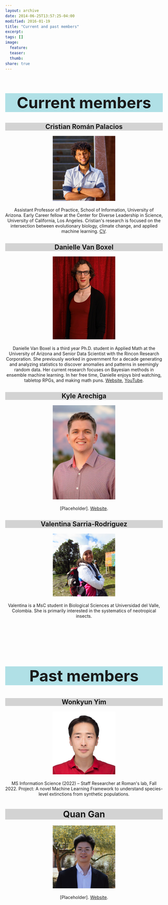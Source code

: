 ```yaml
---
layout: archive
date: 2014-06-25T13:57:25-04:00
modified: 2016-01-19
title: "Current and past members"
excerpt:
tags: []
image:
  feature:
  teaser:
  thumb:
share: true
---
```


<div class="tiles">
<div class="tile">
<h1 class="post-title"  style="background-color:powderblue; text-align: center; width: 100%; font-size:50px;" itemprop="headline">Current members</h1>
</div><!-- /.tile -->
</div>

<div class="tiles">
<div class="tile">
  <h2 class="post-title"  style="background-color:lightgrey; text-align: center; width: 100%;" itemprop="headline">Cristian Román Palacios</h2>
  <p align="center">
  <img src="images/Cristian.jpg" width="200">  <br> <br>
  Assistant Professor of Practice, School of Information, University of Arizona. Early Career fellow at the Center for Diverse Leadership in Science, University of California, Los Angeles. Cristian's research is focused on the intersection between evolutionary biology, climate change, and applied machine learning. <a href="https://cromanpa94.github.io/cromanpa//CV/">CV</a>.
  </p>
</div><!-- /.tile -->

<div class="tile">
  <h2 class="post-title"  style="background-color:lightgrey;  text-align: center; width: 100%;" itemprop="headline">Danielle Van Boxel</h2>
  <p align="center">
  <img src="images/danielle_vb_profile.jpg" width="200">  <br> <br>
  Danielle Van Boxel is a third year Ph.D. student in Applied Math at the University of Arizona and Senior Data Scientist with the Rincon Research Corporation. She previously worked in government for a decade generating and analyzing statistics to discover anomalies and patterns in seemingly random data. Her current research focuses on Bayesian methods in ensemble machine learning. In her free time, Danielle enjoys bird watching, tabletop RPGs, and making math puns. <a href="https://appliedmath.arizona.edu/person/danielle-van-boxel">Website</a>, <a href="https://www.youtube.com/@DanVanBoxel">YouTube</a>.
  </p>
</div><!-- /.tile -->

<div class="tile">
  <h2 class="post-title"  style="background-color:lightgrey; text-align: center; width: 100%;" itemprop="headline">Kyle Arechiga</h2>
  <p align="center">
  <img src="images/KyleA.jpg" width="200">  <br> <br>
  [Placeholder]. <a href="https://www.linkedin.com/in/kyle-arechiga-007a92132">Website</a>.
  </p>
</div><!-- /.tile -->

<div class="tile">
  <h2 class="post-title"  style="background-color:lightgrey; text-align: center; width: 100%;" itemprop="headline">Valentina Sarria-Rodriguez</h2>
  <p align="center">
  <img src="images/Valentina.jpg" width="200">  <br> <br>
  Valentina is a MsC student in Biological Sciences at Universidad del Valle, Colombia. She is primarily interested in the systematics of neotropical insects.
  </p>
</div><!-- /.tile -->
</div><!-- /.tiles -->


<br> <br> <br> <br>

<div class="tiles">
<div class="tile">
<h2 class="post-title"  style="background-color:powderblue; text-align: center; width: 100%; font-size:50px;" itemprop="headline">Past members</h2>
</div><!-- /.tile -->
</div>


<div class="tiles">

<div class="tile">
  <h2 class="post-title"  style="background-color:lightgrey; text-align: center; width: 100%;" itemprop="headline">Wonkyun Yim</h2>
  <p align="center">
  <img src="images/Wonkyun.jpg" width="200">  <br> <br>
  MS Information Science (2022) – Staff Researcher at Roman's lab, Fall 2022. Project: A novel Machine Learning Framework to understand species-level extinctions from synthetic populations.
  </p>
</div>

<div class="tile">
  <h1 class="post-title"  style="background-color:lightgrey; text-align: center; width: 100%;" itemprop="headline">Quan Gan</h1>
  <p align="center">
  <img src="images/Quan.jpg" width="200">  <br> <br>
  [Placeholder]. <a href="https://www.linkedin.com/in/quan-gan-028a78172">Website</a>.
  </p>
</div><!-- /.tile -->
</div><!-- /.tile -->

